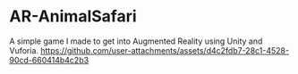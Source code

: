 # AR-AnimalSafari
A simple game I made to get into Augmented Reality using Unity and Vuforia.
https://github.com/user-attachments/assets/d4c2fdb7-28c1-4528-90cd-660414b4c2b3
